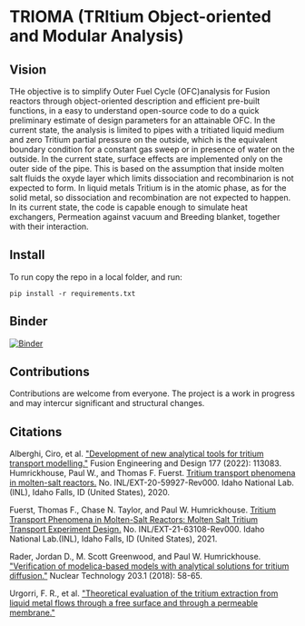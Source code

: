# TRIOMA (TRItium Object-oriented and Modular Analysis)

## Vision

THe objective is to simplify Outer Fuel Cycle (OFC)analysis for Fusion reactors through object-oriented description and efficient pre-built functions, in a easy to understand open-source code to do a quick preliminary estimate of design parameters for an attainable OFC. In the current state, the analysis is limited to pipes with a tritiated liquid medium and zero Tritium partial pressure on the outside, which is the equivalent boundary condition for a constant gas sweep or in presence of water on the outside. In the current state, surface effects are implemented only on the outer side of the pipe. This is based on the assumption that inside molten salt fluids the oxyde layer which limits dissociation and recombinarion is not expected to form. In liquid metals Tritium is in the atomic phase, as for the solid metal, so dissociation and recombination are not expected to happen.
In its current state, the code is capable enough to simulate heat exchangers, Permeation against vacuum and Breeding blanket, together with their interaction.

## Install

To run copy the repo in a local folder, and run:

```pip install -r requirements.txt```

## Binder

[![Binder](https://mybinder.org/badge_logo.svg)](https://mybinder.org/v2/gh/gabriele-ferrero/TRIOMA/main)

## Contributions

Contributions are welcome from everyone. The project is a work in progress and may intercur significant and structural changes.

## Citations

Alberghi, Ciro, et al. ["Development of new analytical tools for tritium transport modelling."](<https://www.sciencedirect.com/science/article/pii/S0920379622000837>
)
Fusion Engineering and Design 177 (2022): 113083.
Humrickhouse, Paul W., and Thomas F. Fuerst. [Tritium transport phenomena in molten-salt reactors.](<https://www.osti.gov/biblio/1777267>) No. INL/EXT-20-59927-Rev000. Idaho National Lab.(INL), Idaho Falls, ID (United States), 2020.  

Fuerst, Thomas F., Chase N. Taylor, and Paul W. Humrickhouse. [Tritium Transport Phenomena in Molten-Salt Reactors: Molten Salt Tritium Transport Experiment Design.](<https://www.osti.gov/biblio/1828384>) No. INL/EXT-21-63108-Rev000. Idaho National Lab.(INL), Idaho Falls, ID (United States), 2021.  

Rader, Jordan D., M. Scott Greenwood, and Paul W. Humrickhouse. ["Verification of modelica-based models with analytical solutions for tritium diffusion."](<https://www.tandfonline.com/doi/full/10.1080/00295450.2018.1431505?casa_token=S0I-kCsS6noAAAAA%3A-52Bra2CN56Zg4p9l-l8XXkZXnT0WvPzDI6q-HrQy3NLDPY76wy-UfHlJwZ51VACCmWw7X13Bi-Luc0>) Nuclear Technology 203.1 (2018): 58-65.  

Urgorri, F. R., et al. ["Theoretical evaluation of the tritium extraction from liquid metal flows through a free surface and through a permeable membrane."](<https://iopscience.iop.org/article/10.1088/1741-4326/acbec7/meta>)
